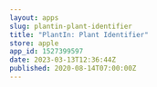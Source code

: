 ```yaml
---
layout: apps
slug: plantin-plant-identifier
title: "PlantIn: Plant Identifier"
store: apple
app_id: 1527399597
date: 2023-03-13T12:36:44Z
published: 2020-08-14T07:00:00Z
---
```

